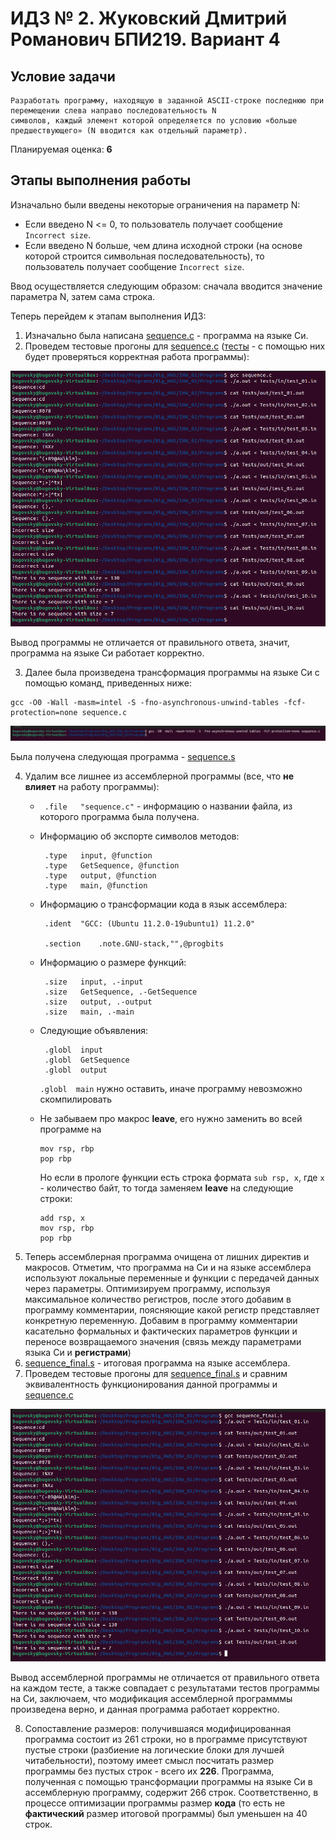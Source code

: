 # ИДЗ № 2. Жуковский Дмитрий Романович БПИ219. Вариант 4 

## Условие задачи
```
Разработать программу, находящую в заданной ASCII-строке последнюю при перемещении слева направо последовательность N
символов, каждый элемент которой определяется по условию «больше предшествующего» (N вводится как отдельный параметр).
```
Планируемая оценка: **6** 

## Этапы выполнения работы

Изначально были введены некоторые ограничения на параметр N:
- Если введено N <= 0, то пользователь получает сообщение `Incorrect size`.
- Если введено N больше, чем длина исходной строки (на основе которой строится символьная последовательность), то пользователь получает сообщение `Incorrect size`.  

Ввод осуществляется следующим образом: сначала вводится значение параметра N, затем сама строка.

Теперь перейдем к этапам выполнения ИДЗ:
1. Изначально была написана [sequence.c](https://github.com/bugovsky/CSA_IHW_02/blob/main/Programs/sequence.c) - программа на языке Си.
2. Проведем тестовые прогоны для [sequence.c](https://github.com/bugovsky/CSA_IHW_02/blob/main/Programs/sequence.c) ([тесты](https://github.com/bugovsky/CSA_IHW_02/tree/main/Tests) - с помощью них будет проверяться корректная работа программы):

![](https://github.com/bugovsky/CSA_IHW_02/blob/main/Images/c_tests.png)

Вывод программы не отличается от правильного ответа, значит, программа на языке Си работает корректно.

3. Далее была произведена трансформация программы на языке Си с помощью команд, приведенных ниже: 
```
gcc -O0 -Wall -masm=intel -S -fno-asynchronous-unwind-tables -fcf-protection=none sequence.c
```

![](https://github.com/bugovsky/CSA_IHW_02/blob/main/Images/transform.png)

Была получена следующая программа - [sequence.s](https://github.com/bugovsky/CSA_IHW_02/blob/main/Programs/sequence.s)

4. Удалим все лишнее из ассемблерной программы (все, что **не влияет** на работу программы):
    - `	.file	"sequence.c"` -  информацию о названии файла, из которого программа была получена.
    - Информацию об экспорте символов методов:
    
       ```
        .type	input, @function
        .type	GetSequence, @function
        .type	output, @function
        .type	main, @function
       ```
     - Информацию о трансформации кода в язык ассемблера:
     
       ```
      	.ident	"GCC: (Ubuntu 11.2.0-19ubuntu1) 11.2.0"

	    .section	.note.GNU-stack,"",@progbits
       ```
     - Информацию о размере функций:
       ```
        .size	input, .-input
        .size	GetSequence, .-GetSequence
        .size	output, .-output
        .size	main, .-main
       ```
     - Следующие объявления:
       ```
        .globl	input
        .globl	GetSequence
        .globl	output
       ```
       `.globl	main` нужно оставить, иначе программу невозможно скомпилировать
     - Не забываем про макрос **leave**, его нужно заменить во всей программе на
        ```
        mov rsp, rbp
        pop rbp
        ```
        Но если в прологе функции есть строка формата `sub rsp, x`, где `x` - количество байт, то тогда заменяем **leave** на следующие строки:
        ```
        add rsp, x
        mov rsp, rbp
        pop rbp
        ```
5. Теперь ассемблерная программа очищена от лишних директив и макросов. Отметим, что программа на Си и на языке ассемблера используют локальные переменные и функции с передачей данных через параметры. Оптимизируем программу, используя максимальное количество регистров, после этого добавим в программу комментарии, поясняющие какой регистр представляет конкретную переменную. Добавим в программу комментарии касательно формальных и фактических параметров функции и переносе возвращаемого значения (связь между параметрами языка Си и **регистрами**)
6. [sequence_final.s](https://github.com/bugovsky/CSA_IHW_02/blob/main/Programs/sequence_final.s) - итоговая программа на языке ассемблера.
7. Проведем тестовые прогоны для [sequence_final.s](https://github.com/bugovsky/CSA_IHW_02/blob/main/Programs/sequence_final.s) и сравним эквивалентность функционирования данной программы и [sequence.c](https://github.com/bugovsky/CSA_IHW_02/blob/main/Programs/sequence.c)
    
![](https://github.com/bugovsky/CSA_IHW_02/blob/main/Images/asm_tests.png)  
	
Вывод ассемблерной программы не отличается от правильного ответа на каждом тесте, а также совпадает с результатами тестов программы на Си, заключаем, что модификация ассемблерной программмы произведена верно, и данная программа работает корректно.  

8. Сопоставление размеров: получившаяся модифицированная программа состоит из 261 строки, но в программе присутствуют пустые строки (разбиение на логические блоки для лучшей читабельности), поэтому имеет смысл посчитать размер программы без пустых строк - всего их **226**. Программа, полученная с помощью трансформации программы на языке Си в ассемблерную программу, содержит 266 строк. Соответственно, в процессе оптимизации программы размер **кода** (то есть не **фактический** размер итоговой программы) был уменьшен на 40 строк.
